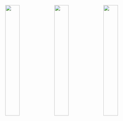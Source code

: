 <p float="left">
  <img src="https://github.com/muhammedconger/muhammedconger/blob/main/readme.gif" width="30%" height="30%">
  <img src="https://github.com/muhammedconger/muhammedconger/blob/main/black.png" width="30%" height="30%">
  <img src="https://github.com/muhammedconger/muhammedconger/blob/main/readme.gif" width="30%" height="30%">
</p>
